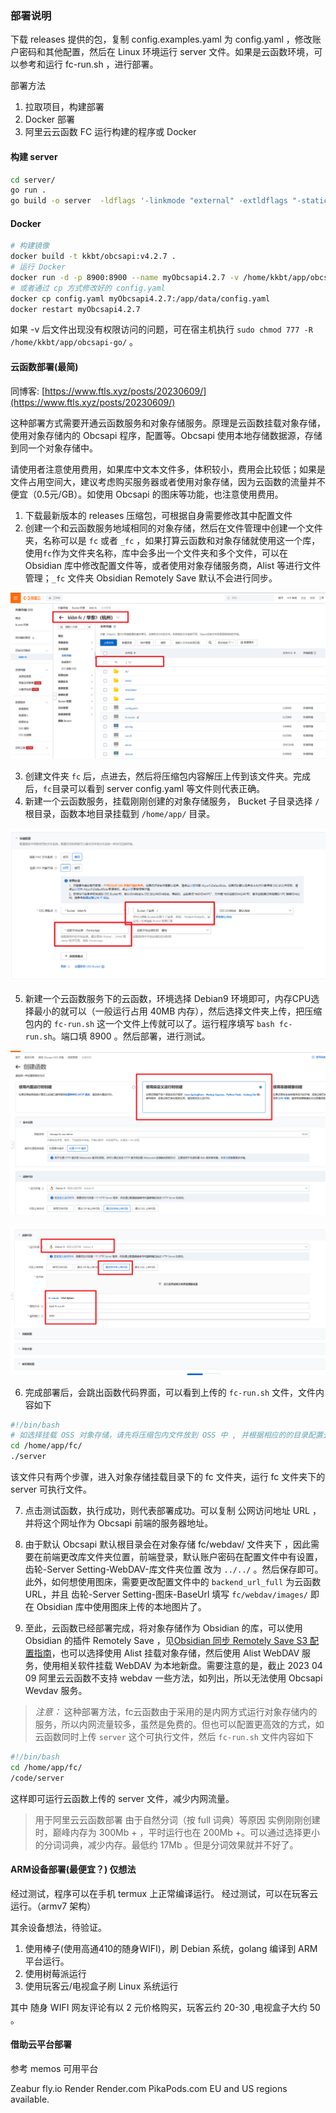### 部署说明

下载 releases 提供的包，复制 config.examples.yaml 为 config.yaml ，修改账户密码和其他配置，然后在 Linux 环境运行 server 文件。如果是云函数环境，可以参考和运行 fc-run.sh ，进行部署。


部署方法

1. 拉取项目，构建部署
2. Docker 部署
3. 阿里云云函数 FC 运行构建的程序或 Docker

#### 构建 server

```bash
cd server/
go run .
go build -o server  -ldflags '-linkmode "external" -extldflags "-static"' .
```

#### Docker

```sh
# 构建镜像
docker build -t kkbt/obcsapi:v4.2.7 . 
# 运行 Docker
docker run -d -p 8900:8900 --name myObcsapi4.2.7 -v /home/kkbt/app/obcsapi-go/:/app/data/ kkbt/obcsapi:v4.2.7
# 或者通过 cp 方式修改好的 config.yaml
docker cp config.yaml myObcsapi4.2.7:/app/data/config.yaml
docker restart myObcsapi4.2.7
```
如果 -v 后文件出现没有权限访问的问题，可在宿主机执行 `sudo chmod 777 -R /home/kkbt/app/obcsapi-go/` 。

#### 云函数部署(最简)

同博客: [https://www.ftls.xyz/posts/20230609/](https://www.ftls.xyz/posts/20230609/)

这种部署方式需要开通云函数服务和对象存储服务。原理是云函数挂载对象存储，使用对象存储内的 Obcsapi 程序，配置等。Obcsapi 使用本地存储数据源，存储到同一个对象存储中。

请使用者注意使用费用，如果库中文本文件多，体积较小，费用会比较低；如果是文件占用空间大，建议考虑购买服务器或者使用对象存储，因为云函数的流量并不便宜（0.5元/GB）。如使用 Obcsapi 的图床等功能，也注意使用费用。

1. 下载最新版本的 releases 压缩包，可根据自身需要修改其中配置文件
2. 创建一个和云函数服务地域相同的对象存储，然后在文件管理中创建一个文件夹，名称可以是 `fc` 或者 `_fc` ，如果打算云函数和对象存储就使用这一个库，使用`fc`作为文件夹名称，库中会多出一个文件夹和多个文件，可以在 Obsidian 库中修改配置文件等，或者使用对象存储服务商，Alist 等进行文件管理；`_fc` 文件夹 Obsidian Remotely Save 默认不会进行同步。

![](../../images/obcsapi-fc/1-oss.png)

3. 创建文件夹 `fc` 后，点进去，然后将压缩包内容解压上传到该文件夹。完成后，`fc`目录可以看到 server config.yaml 等文件则代表正确。
4. 新建一个云函数服务，挂载刚刚创建的对象存储服务， Bucket 子目录选择 `/` 根目录，函数本地目录挂载到 `/home/app/` 目录。

![](../../images/obcsapi-fc/2-fc.png)

5. 新建一个云函数服务下的云函数，环境选择 Debian9 环境即可，内存CPU选择最小的就可以（一般运行占用 40MB 内存），然后选择文件夹上传，把压缩包内的 `fc-run.sh` 这一个文件上传就可以了。运行程序填写 `bash fc-run.sh`。端口填 8900 。然后部署，进行测试。

![](../../images/obcsapi-fc/3-fc.png)

![](../../images/obcsapi-fc/4-fc.png)

6. 完成部署后，会跳出函数代码界面，可以看到上传的 `fc-run.sh` 文件，文件内容如下

```bash
#!/bin/bash
# 如选择挂载 OSS 对象存储，请先将压缩包内文件放到 OSS 中 , 并根据相应的的目录配置云函数挂载目录
cd /home/app/fc/
./server
```

该文件只有两个步骤，进入对象存储挂载目录下的 fc 文件夹，运行 fc 文件夹下的 server 可执行文件。

7. 点击测试函数，执行成功，则代表部署成功。可以复制 公网访问地址 URL ，并将这个网址作为 Obcsapi 前端的服务器地址。

8. 由于默认 Obcsapi 默认根目录会在对象存储 fc/webdav/ 文件夹下 ，因此需要在前端更改库文件夹位置，前端登录，默认账户密码在配置文件中有设置，齿轮-Server Setting-WebDAV-库文件夹位置 改为 `../../` 。然后保存即可。此外，如何想使用图床，需要更改配置文件中的 `backend_url_full` 为云函数 URL，并且 齿轮-Server Setting-图床-BaseUrl  填写 `fc/webdav/images/` 即在 Obsidian 库中使用图床上传的本地图片了。

9. 至此，云函数已经部署完成，将对象存储作为 Obsidian 的库，可以使用 Obsidian 的插件 Remotely Save ，见[Obsidian 同步 Remotely Save S3 配置指南](https://www.ftls.xyz/posts/obsidiannote/)，也可以选择使用 Alist 挂载对象存储，然后使用 Alist WebDAV 服务，使用相关软件挂载 WebDAV 为本地新盘。需要注意的是，截止 2023 04 09 阿里云云函数不支持 webdav 一些方法，如列出，所以无法使用 Obcsapi Wevdav 服务。

> *注意：* 这种部署方法，fc云函数由于采用的是内网方式运行对象存储内的服务，所以内网流量较多，虽然是免费的。但也可以配置更高效的方式，如云函数同时上传 `server` 这个可执行文件，然后 `fc-run.sh` 文件内容如下

```bash
#!/bin/bash
cd /home/app/fc/
/code/server
```

这样即可运行云函数上传的 server 文件，减少内网流量。

>用于阿里云云函数部署 由于自然分词（按 full 词典）等原因 实例刚刚创建时，巅峰内存为 300Mb + ，平时运行也在 200Mb +。可以通过选择更小的分词词典，减少内存。最低约 17Mb 。但是分词效果就并不好了。


#### ARM设备部署(最便宜？) 仅想法


经过测试，程序可以在手机 termux 上正常编译运行。
经过测试，可以在玩客云运行。（armv7 架构）

其余设备想法，待验证。

1. 使用棒子(使用高通410的随身WIFI)，刷 Debian 系统，golang 编译到 ARM 平台运行。
2. 使用树莓派运行
3. 使用玩客云/电视盒子刷 Linux 系统运行

其中 随身 WIFI 网友评论有以 2 元价格购买，玩客云约 20-30 ,电视盒子大约 50 。

#### 借助云平台部署

参考 memos 可用平台

Zeabur
fly.io
Render
Render.com
PikaPods.com  EU and US regions available.

